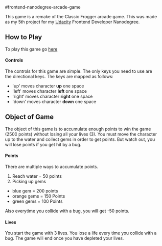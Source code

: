 #frontend-nanodegree-arcade-game

This game is a remake of the Classic Frogger arcade game. This was made as my 5th project for my [Udacity](http://udacity.com) Frontend Developer Nanodegree.

## How to Play

To play this game go [here](http://lhernandez9x.github.io/frontend-nanodegree-arcade-game/)

#### Controls

The controls for this game are simple. The only keys you need to use are the directional keys.
The keys are mapped as follows:

- 'up' moves character **up** one space
- 'left' moves character **left** one space
- 'right' moves character **right** one space
- 'down' moves character **down** one space

## Object of Game
The object of this game is to accumulate enough points to win the game (2500 points) without losing all your lives (3). You must move the character up to the water and collect gems in order to get points. But watch out, you will lose points if you get hit by a bug.

#### Points

There are multiple ways to accumulate points.

1. Reach water = 50 points
2. Picking up gems
 - blue gem = 200 points
 - orange gems = 150 Points
 - green gems = 100 Points

Also everytime you collide with a bug, you will get -50 points.

#### Lives

You start the game with 3 lives. You lose a life every time you collide with a bug. The game will end once you have depleted your lives.
